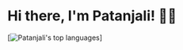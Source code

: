 # Hi there, I'm Patanjali! :man_technologist:
[![Patanjali's top languages](https://github-readme-stats.vercel.app/api/top-langs/?username=patleman&theme=blue-green)]


